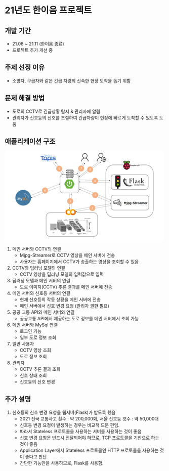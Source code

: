 # 21년도 한이음 프로젝트

## 개발 기간
- 21.08 ~ 21.11 (한이음 종료)
- 프로젝트 추가 개선 중

## 주제 선정 이유
- 소방차, 구급차와 같은 긴급 차량의 신속한 현장 도착을 돕기 위함

## 문제 해결 방법
- 도로의 CCTV로 긴급상황 탐지 & 관리자에 알림
- 관리자가 신호등의 신호를 조절하여 긴급차량이 현장에 빠르게 도착할 수 있도록 도움

## 애플리케이션 구조
![structure.png](./readme-imgs/structure.png)

1. 메인 서버와 CCTV의 연결
   - Mjpg-Streamer로 CCTV 영상을 메인 서버에 전송
   - 사용자는 홈페이지에서 CCTV가 송출하는 영상을 조회할 수 있음 
2. CCTV와 딥러닝 모델의 연결
   - CCTV 영상을 딥러닝 모델의 입력값으로 입력 
3. 딥러닝 모델과 메인 서버의 연결
   - 도로 이미지(CCTV) 추론 결과를 메인 서버에 전송
4. 메인 서버와 신호등 서버의 연결
   - 현재 신호등의 작동 상황을 메인 서버에 전송
   - 메인 서버에서 신호 변경 요청 (관리자 권한 필요)
5. 공공 교통 API와 메인 서버와 연결
   - 공공교통 API에서 제공하는 도로 정보를 메인 서버에서 조회 가능
6. 메인 서버와 MySql 연결
   - 로그인 기능
   - 일부 도로 정보 조회
7. 일반 사용자
   - CCTV 영상 조회
   - 도로 정보 조회
8. 관리자
   - CCTV 추론 결과 조회
   - 신호 상태 조회
   - 신호등의 신호 변경

## 추가 설명
1. 신호등의 신호 변경 요청을 웹서버(Flask)가 받도록 했음
   - 2021 전국 교통사고 횟수 : 약 200,000회, 서울 신호등 갯수 : 약 50,000대
   - 신호등 변경 요청이 발생하는 경우는 비교적 드문 편임.
   - 따라서 Stateless 프로토콜을 사용하는 서버를 사용하는 것이 좋음
   - 신호 변경 요청은 반드시 전달되어야 하므로, TCP 프로토콜을 기반으로 하는 것이 좋음 
   - Application Layer에서 Stateless 프로토콜인 HTTP 프로토콜을 사용하는 것이 좋다고 판단
   - 간단한 기능만을 사용하므로, Flask를 사용함.




